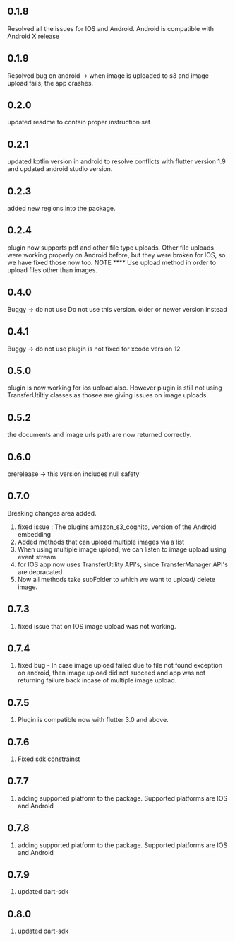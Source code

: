 ## 0.1.8
Resolved all the issues for IOS and Android. 
Android is compatible with Android X release

## 0.1.9
Resolved bug on android -> when image is uploaded to s3 and image upload fails,
 the app crashes. 
 
## 0.2.0
updated readme to contain proper instruction set

## 0.2.1
updated kotlin version in android to resolve conflicts with flutter version 1.9 and updated android studio version.
## 0.2.3
added new regions into the package.

## 0.2.4
plugin now supports pdf and other file type uploads.
Other file uploads were working properly on Android before, but they were broken for IOS, so we have fixed those now too.
NOTE **** Use upload method in order to upload files other than images.

## 0.4.0
Buggy -> do not use
Do not use this version. older or newer version instead

## 0.4.1
Buggy -> do not use
plugin is not fixed for xcode version 12


## 0.5.0
plugin is now working for ios upload also. However plugin is still not
using TransferUtiltiy classes as thosee are giving issues on image uploads.

## 0.5.2
the documents and image urls path are now returned correctly.

## 0.6.0
prerelease -> this version includes null safety

## 0.7.0
Breaking changes area added.
1) fixed issue : The plugins amazon_s3_cognito, version of the Android embedding
2) Added methods that can upload multiple images via a list
3) When using multiple image upload, we can listen to image upload using event stream
4) for IOS app now uses TransferUtility API's, since TransferManager API's are depracated
5) Now all methods take subFolder to which we want to upload/ delete image.

## 0.7.3
1) fixed issue that on IOS image upload was not working.

## 0.7.4
1) fixed bug - In case image upload failed due to file not found exception on android,
then image upload did not succeed and app was not returning failure back incase of multiple image upload.

## 0.7.5
1) Plugin is compatible now with flutter 3.0 and above.

## 0.7.6
1) Fixed sdk constrainst

## 0.7.7
1) adding supported platform to the package. Supported platforms are IOS and Android

## 0.7.8
1) adding supported platform to the package. Supported platforms are IOS and Android

## 0.7.9
1) updated dart-sdk

## 0.8.0
1) updated dart-sdk


